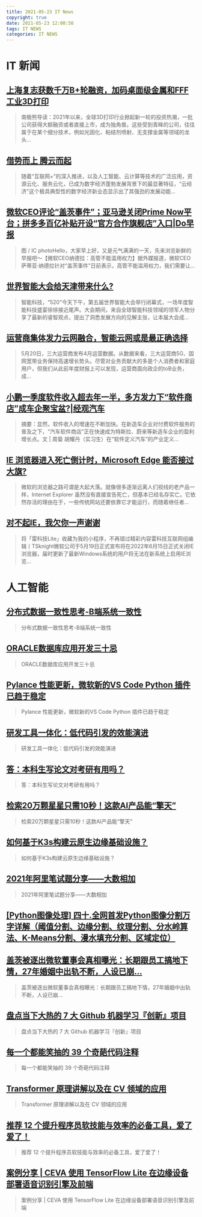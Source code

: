 ```yaml
---
title: 2021-05-23 IT News
copyright: true
date: 2021-05-23 12:00:58
tags: IT NEWS
categories: IT NEWS
---
```

# IT 新闻 
 ## [上海复志获数千万B+轮融资，加码桌面级金属和FFF工业3D打印](http://mp.weixin.qq.com/s?src=11&timestamp=1621740604&ver=3085&signature=cfXfNG3o5e-kSn-*OmxlW*gmRw6v7EVxZV46Fj0D3JpT9C21FTemYK-6DVheqXGxB-oQqaESdkKeDCF81syWBoI*hFqJ-Hi9y9AIqAFHXd9Zi0gt57g6slHcFtTSTvk9&new=1)
 > 南极熊导读：2021年以来，全球3D打印行业掀起新一轮的投资热潮，一批公司获得大额融资或者直接上市，成为独角兽。这些受到青睐的公司，往往属于在某个细分技术，例如光固化、粘结剂喷射、无支撑金属等领域的龙头...
 ## [借势而上 腾云而起](http://mp.weixin.qq.com/s?src=11&timestamp=1621740604&ver=3085&signature=lt1X1zsUbeNFbkze5Vwoaig0BZRCLtRx5xWO-3rFi6UqWsL4QQcaS6vGkMMDso2b-1yMi39sni*2tMQF7H8eRSr7T2Pw0Diw2L0lUHV5IE8=&new=1)
 > 随着“互联网+”的深入推进，以及人工智能、云计算等技术的广泛应用，资源云化、服务云化，已成为数字经济蓬勃发展背景下的最显著特征，“云经济”这个极具典型性的数字经济新业态显示出了其强劲的发展动能...
 ## [微软CEO评论“盖茨事件”；亚马逊关闭Prime Now平台；拼多多百亿补贴开设“官方合作旗舰店”入口|Do早报](http://mp.weixin.qq.com/s?src=11&timestamp=1621740604&ver=3085&signature=aeNyp8X6*hQcUZoofOEnSyfhGjSyN1vYEBz34dBaKg2VNYvpiUXZ4wL4Tnxi8YxzunGM4ecqsqGtLQe4OB6eqypJEwbJArg6EUNEYPDZ-LpAHh0vKQVvQtHGy--NIZ0z&new=1)
 > 图 / IC photoHello，大家早上好，又是元气满满的一天，先来浏览新鲜的早报吧～【微软CEO纳德拉：高管不能滥用权力】据外媒报道，微软CEO萨蒂亚·纳德拉针对“盖茨事件”日前表示，高管不能滥用权力，我们需要让...
 ## [世界智能大会给天津带来什么?](http://mp.weixin.qq.com/s?src=11&timestamp=1621740604&ver=3085&signature=EAIXlCuW*Q88Rcw5tcYTBFyTvIKzDJsebL3m4-Yel4MF7y-wAEnigOYpDS6Ig6dUuiQ1ttxnYER6HOyV0M6K4zdRWMGF6RVnWq1-kf-49a1bB2ZF-Ymm4VBW7in0qhDy&new=1)
 > 智能科技，“520”今天下午，第五届世界智能大会举行闭幕式，一场年度智能科技盛宴徐徐接近尾声。大会期间，来自全球智能科技领域的领军人物分享了最新的睿智观点，提出了洞悉发展方向的见解主张，让本届大会成...
 ## [运营商集体发力云网融合，智能云网或是最正确选择](http://mp.weixin.qq.com/s?src=11&timestamp=1621740604&ver=3085&signature=5hLlMaTSY6I0JBUiqODEDoiKECPesD6u5usM9dRPiqi8OB64eqzx6hBM33Rfx8iwsj6B**qo7WqM4o6lp1F91dT6hi9sOPhBbKzv1ZpOJsAhXvTuWacAyS9Rs9VW1S*M&new=1)
 > 5月20日，三大运营商发布4月运营数据。从数据来看，三大运营商5G、固网宽带业务保持高速增长势头。尽管对业务贡献大的多是个人消费者和家庭用户，但我们从此前年度财报上可以发现，运营商面向政企的toB业务，成...
 ## [小鹏一季度软件收入超去年一半，多方发力下“软件商店”成车企聚宝盆?|经观汽车](http://mp.weixin.qq.com/s?src=11&timestamp=1621740604&ver=3085&signature=q2Dl-IRMjdcw4lbzrClqZeR59gI2COKLCRUbpzdBPQLkzTumr2Gy-prZp99OAAYIo1QfNP*HlrgRN*FVCuMMZdHfu4YDIkbbZ2INhkOUtA8qqdeBlfhXmK2VjheSX6pc&new=1)
 > 摘要：显然，软件收入的增速在不断加快。在新造车企业对付费软件服务的普及之下，“汽车软件商店”正在快速成为特斯拉、蔚来等新造车企业的盈利增长点。文 | 周菊 胡耀丹（实习生）在“软件定义汽车”的产业定义...
 ## [IE 浏览器进入死亡倒计时，Microsoft Edge 能否接过大旗?](http://mp.weixin.qq.com/s?src=11&timestamp=1621740604&ver=3085&signature=Lm2St4jwZ1FTMM3E4iZWnM3jOaE-kyMDXkAnJKDUM5o-kO8SjsWgFiLAi4kCbqj4uOGFZgjzgy2INd-pjrhvtGF3st-tTcsxcxuehrrMJubOXbhQWTAN1nCQm5Oi4o*M&new=1)
 > 微软的浏览器之路可谓是大起大落。就像很多逐渐远离人们视线的老产品一样，Internet Explorer 虽然没有直接宣告死亡，但基本已经名存实亡。它依然存活的理由在于，一些传统网站还要依靠它才能运行，而随着继任者...
 ## [对不起IE，我欠你一声谢谢](http://mp.weixin.qq.com/s?src=11&timestamp=1621740604&ver=3085&signature=QmvKhsNMxk8*xvWRpRarFsZjynr1cZv0CzJS3PjrAW2ReU1ohL-KhWIA0jwcct9x*vvOd8jNi0GUL6Keen4IFm9XFdVuUpQIpGa3anS-fHg*HVtgrQ1j-I9OSPsiS*zr&new=1)
 > 将「雷科技Lite」收藏为我的小程序，不再错过精彩内容雷科技互联网组编辑丨TSknight微软公司于5月19日正式宣布将在2022年6月15日正式关闭IE浏览器，届时更新了最新Windows系统的用户将无法在新系统上启用IE浏览...
# 人工智能 
 ## [分布式数据一致性思考-B端系统一致性](https://blog.csdn.net/believer123/article/details/107434967)
 > 分布式数据一致性思考-B端系统一致性
 ## [ORACLE数据库应用开发三十忌](https://blog.csdn.net/LaoYuanPython/article/details/116693170)
 > ORACLE数据库应用开发三十忌
 ## [Pylance 性能更新，微软新的VS Code Python 插件已趋于稳定](https://blog.csdn.net/BF02jgtRS00XKtCx/article/details/116905607)
 > Pylance 性能更新，微软新的VS Code Python 插件已趋于稳定
 ## [研发工具一体化：低代码引发的效能演进](https://blog.csdn.net/gmszone/article/details/116906153)
 > 研发工具一体化：低代码引发的效能演进
 ## [答：本科生写论文对考研有用吗？](https://blog.csdn.net/sxhelijian/article/details/116922886)
 > 答：本科生写论文对考研有用吗？
 ## [检索20万颗星星只需10秒！这款AI产品能“擎天”](https://blog.csdn.net/qq_28168421/article/details/101088205)
 > 检索20万颗星星只需10秒！这款AI产品能“擎天”
 ## [如何基于K3s构建云原生边缘基础设施？](https://blog.csdn.net/qq_42206813/article/details/116927711)
 > 如何基于K3s构建云原生边缘基础设施？
 ## [2021年阿里笔试题分享——大数相加](https://blog.csdn.net/songguangfan/article/details/116938940)
 > 2021年阿里笔试题分享——大数相加
 ## [\[Python图像处理\] 四十.全网首发Python图像分割万字详解（阈值分割、边缘分割、纹理分割、分水岭算法、K-Means分割、漫水填充分割、区域定位）](https://blog.csdn.net/Eastmount/article/details/116952580)
 > 
 ## [盖茨被逐出微软董事会真相曝光：长期跟员工搞地下情，27年婚姻中出轨不断，人设已崩...](https://blog.csdn.net/UFv59to8/article/details/116955333)
 > 盖茨被逐出微软董事会真相曝光：长期跟员工搞地下情，27年婚姻中出轨不断，人设已崩...
 ## [盘点当下大热的 7 大 Github 机器学习『创新』项目](https://blog.csdn.net/qq_28168421/article/details/101088174)
 > 盘点当下大热的 7 大 Github 机器学习『创新』项目
 ## [每一个都能笑抽的 39 个奇葩代码注释](https://blog.csdn.net/java_mindmap/article/details/116956217)
 > 每一个都能笑抽的 39 个奇葩代码注释
 ## [Transformer 原理讲解以及在 CV 领域的应用](https://blog.csdn.net/Charmve/article/details/116956823)
 > Transformer 原理讲解以及在 CV 领域的应用
 ## [推荐 12 个提升程序员软技能与效率的必备工具，爱了爱了！](https://blog.csdn.net/m0_49394096/article/details/116957202)
 > 推荐 12 个提升程序员软技能与效率的必备工具，爱了爱了！
 ## [案例分享 | CEVA 使用 TensorFlow Lite 在边缘设备部署语音识别引擎及前端](https://blog.csdn.net/tensorflowforum/article/details/116980961)
 > 案例分享 | CEVA 使用 TensorFlow Lite 在边缘设备部署语音识别引擎及前端

    